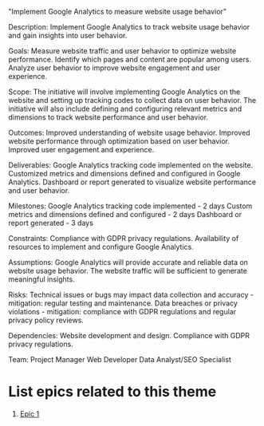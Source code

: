"Implement Google Analytics to measure website usage behavior"

Description: Implement Google Analytics to track website usage behavior and gain insights into user behavior.

Goals:
Measure website traffic and user behavior to optimize website performance.
Identify which pages and content are popular among users.
Analyze user behavior to improve website engagement and user experience.

Scope:
The initiative will involve implementing Google Analytics on the website and setting up tracking codes to collect data on user behavior. The initiative will also include defining and configuring relevant metrics and dimensions to track website performance and user behavior.

Outcomes:
Improved understanding of website usage behavior.
Improved website performance through optimization based on user behavior.
Improved user engagement and experience.

Deliverables:
Google Analytics tracking code implemented on the website.
Customized metrics and dimensions defined and configured in Google Analytics.
Dashboard or report generated to visualize website performance and user behavior.

Milestones:
Google Analytics tracking code implemented - 2 days
Custom metrics and dimensions defined and configured - 2 days
Dashboard or report generated - 3 days

Constraints:
Compliance with GDPR privacy regulations.
Availability of resources to implement and configure Google Analytics.

Assumptions:
Google Analytics will provide accurate and reliable data on website usage behavior.
The website traffic will be sufficient to generate meaningful insights.

Risks:
Technical issues or bugs may impact data collection and accuracy - mitigation: regular testing and maintenance.
Data breaches or privacy violations - mitigation: compliance with GDPR regulations and regular privacy policy reviews.

Dependencies:
Website development and design.
Compliance with GDPR privacy regulations.

Team:
Project Manager
Web Developer
Data Analyst/SEO Specialist

# List epics related to this theme
1. [Epic 1](documentation/templates/theme/initiatives/epics/epic_template.md)